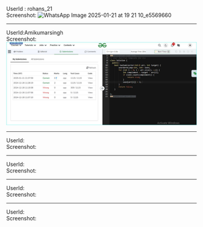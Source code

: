 UserId : rohans_21
<br>
Screenshot: ![WhatsApp Image 2025-01-21 at 19 21 10_e5569660](https://github.com/user-attachments/assets/f32ae4aa-6ab4-43fd-a308-b55a176d8377)
<hr>

UserId:Amikumarsingh
<br>
Screenshot: ![Two Sum Image](https://github.com/Amikumarsingh/CP-DSA/raw/main/two%20sum.JPG)

<hr>

UserId:
<br>
Screenshot:
<hr>

UserId:
<br>
Screenshot:
<hr>

UserId:
<br>
Screenshot:
<hr>

UserId:
<br>
Screenshot:
